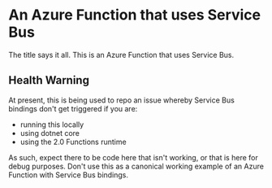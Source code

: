 # An Azure Function that uses Service Bus

The title says it all. This is an Azure Function that uses Service Bus.

## Health Warning
At present, this is being used to repo an issue whereby Service Bus bindings don't get triggered if you are:

- running this locally
- using dotnet core
- using the 2.0 Functions runtime

As such, expect there to be code here that isn't working, or that is here for debug purposes. Don't use this as a canonical working example of an Azure Function with Service Bus bindings.

